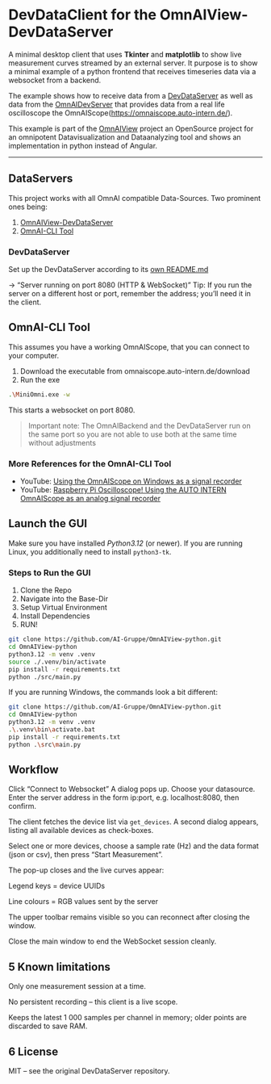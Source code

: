 # DevDataClient for the **OmnAIView-DevDataServer**

A minimal desktop client that uses **Tkinter** and **matplotlib** to show live measurement curves streamed by an external server.
It purpose is to show a minimal example of a python frontend that receives timeseries data via a websocket from a backend.

The example shows how to receive data from a [DevDataServer](https://github.com/AI-Gruppe/OmnAIView-DevDataServer) as well as data from the [OmnAIDevServer](https://github.com/AI-Gruppe/OmnAIScope-DataServer) that provides data from a real life oscilloscope the OmnAIScope(https://omnaiscope.auto-intern.de/).

This example is part of the [OmnAIView](https://github.com/AI-Gruppe/OmnAIView) project an OpenSource project for an omnipotent Datavisualization and Dataanalyzing tool and shows an implementation in python instead of Angular. 

---
## DataServers
This project works with all OmnAI compatible Data-Sources. 
Two prominent ones being:
1) [OmnAIView-DevDataServer](https://github.com/AI-Gruppe/OmnAIView-DevDataServer)
2) [OmnAI-CLI Tool](omnaiscope.auto-intern.de/download)

### DevDataServer
Set up the DevDataServer according to its [own README.md](https://github.com/AI-Gruppe/OmnAIView-DevDataServer/blob/master/README.md)

 → “Server running on port 8080 (HTTP & WebSocket)”
Tip: If you run the server on a different host or port, remember the address; you’ll need it in the client.

## OmnAI-CLI Tool
This assumes you have a working OmnAIScope, that you can connect to your computer.
1) Download the executable from omnaiscope.auto-intern.de/download
2) Run the exe 
``` bash 
.\MiniOmni.exe -w 
```

This starts a websocket on port 8080. 

> Important note: The OmnAIBackend and the DevDataServer run on the same port so you are not able to use both at the same time without adjustments 

### More References for the OmnAI-CLI Tool
* YouTube: [Using the OmnAIScope on Windows as a signal recorder](https://www.youtube.com/watch?v=0I5KWNq08IA)
* YouTube: [Raspberry Pi Oscilloscope! Using the AUTO INTERN OmnAIScope as an analog signal recorder](https://www.youtube.com/watch?v=xMsWKSsuCRk)

## Launch the GUI
Make sure you have installed *Python3.12* (or newer). If you are running Linux, you additionally need to install `python3-tk`.

### Steps to Run the GUI
1) Clone the Repo
2) Navigate into the Base-Dir
3) Setup Virtual Environment
4) Install Dependencies
5) RUN!

``` bash
git clone https://github.com/AI-Gruppe/OmnAIView-python.git
cd OmnAIView-python
python3.12 -m venv .venv
source ./.venv/bin/activate
pip install -r requirements.txt
python ./src/main.py
```

If you are running Windows, the commands look a bit different:
```sh
git clone https://github.com/AI-Gruppe/OmnAIView-python.git
cd OmnAIView-python
python3.12 -m venv .venv
.\.venv\bin\activate.bat
pip install -r requirements.txt
python .\src\main.py
```

## Workflow
Click “Connect to Websocket”
A dialog pops up. Choose your datasource. Enter the server address in the form ip:port, e.g. localhost:8080, then confirm.

The client fetches the device list via `get_devices`.
A second dialog appears, listing all available devices as check-boxes.

Select one or more devices, choose a sample rate (Hz) and the data format (json or csv), then press “Start Measurement”.

The pop-up closes and the live curves appear:

Legend keys = device UUIDs

Line colours = RGB values sent by the server

The upper toolbar remains visible so you can reconnect after closing the window.

Close the main window to end the WebSocket session cleanly.

## 5 Known limitations
Only one measurement session at a time.

No persistent recording – this client is a live scope.

Keeps the latest 1 000 samples per channel in memory; older points are discarded to save RAM.

## 6 License
MIT – see the original DevDataServer repository.